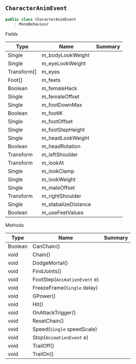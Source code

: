 ## `CharacterAnimEvent`

```csharp
public class CharacterAnimEvent
    : MonoBehaviour

```

Fields

| Type | Name | Summary | 
| --- | --- | --- | 
| Single | m_bodyLookWeight |  | 
| Single | m_eyeLookWeight |  | 
| Transform[] | m_eyes |  | 
| Foot[] | m_feets |  | 
| Boolean | m_femaleHack |  | 
| Single | m_femaleOffset |  | 
| Single | m_footDownMax |  | 
| Boolean | m_footIK |  | 
| Single | m_footOffset |  | 
| Single | m_footStepHeight |  | 
| Single | m_headLookWeight |  | 
| Boolean | m_headRotation |  | 
| Transform | m_leftShoulder |  | 
| Transform | m_lookAt |  | 
| Single | m_lookClamp |  | 
| Single | m_lookWeight |  | 
| Single | m_maleOffset |  | 
| Transform | m_rightShoulder |  | 
| Single | m_stabalizeDistance |  | 
| Boolean | m_useFeetValues |  | 


Methods

| Type | Name | Summary | 
| --- | --- | --- | 
| Boolean | CanChain() |  | 
| void | Chain() |  | 
| void | DodgeMortal() |  | 
| void | FindJoints() |  | 
| void | FootStep(`AnimationEvent` e) |  | 
| void | FreezeFrame(`Single` delay) |  | 
| void | GPower() |  | 
| void | Hit() |  | 
| void | OnAttackTrigger() |  | 
| void | ResetChain() |  | 
| void | Speed(`Single` speedScale) |  | 
| void | Stop(`AnimationEvent` e) |  | 
| void | TrailOff() |  | 
| void | TrailOn() |  | 


